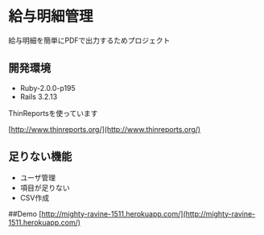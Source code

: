 # 給与明細管理

給与明細を簡単にPDFで出力するためプロジェクト

## 開発環境

  - Ruby-2.0.0-p195
  - Rails 3.2.13

ThinReportsを使っています

[http://www.thinreports.org/](http://www.thinreports.org/)

## 足りない機能

 - ユーザ管理
 - 項目が足りない
 - CSV作成 

##Demo
[http://mighty-ravine-1511.herokuapp.com/](http://mighty-ravine-1511.herokuapp.com/)
